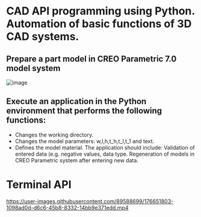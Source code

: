# CAD API programming using Python. Automation of basic functions of 3D CAD systems.
## Prepare a part model in CREO Parametric 7.0 model system

![image](https://user-images.githubusercontent.com/89588699/176653425-662d88f7-7ab0-4b5f-96e9-b7109d78b2ce.png)


## Execute an application in the Python environment that performs the following functions:
- Changes the working directory.
- Changes the model parameters: w,l,h,t_h,t_l,t_1 and text.
- Defines the model material.
The application should include:
Validation of entered data (e.g. negative values, data type.
Regeneration of models in CREO Parametric system after entering new data.

# Terminal API 

https://user-images.githubusercontent.com/89588699/176651803-1098ad0d-d6c6-45b8-8332-14bb9e371edd.mp4
